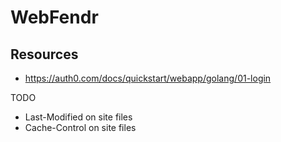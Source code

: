 # WebFendr


## Resources

- https://auth0.com/docs/quickstart/webapp/golang/01-login

TODO

- Last-Modified on site files
- Cache-Control on site files
